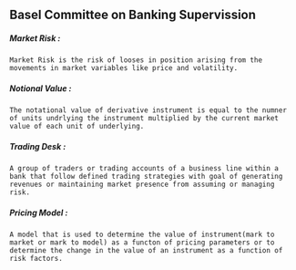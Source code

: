 ## Basel Committee on Banking Supervission


##### Market Risk :
`Market Risk is the risk of looses in position arising from the movements in market variables like price and volatility.`

##### Notional Value :
`The notational value of derivative instrument is equal to the numner of units undrlying the instrument multiplied by the current market value of each unit of underlying.`

##### Trading Desk :
`A group of traders or trading accounts of a business line within a bank that follow defined trading strategies with goal of generating revenues or maintaining market presence from assuming or managing risk.`

##### Pricing Model :
`A model that is used to determine the value of instrument(mark to market or mark to model) as a functon of pricing parameters or to determine the change in the value of an instrument as a function of risk factors.`

##### 
